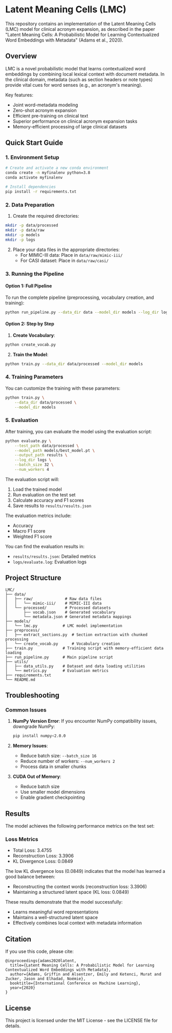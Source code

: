 # Latent Meaning Cells (LMC)

This repository contains an implementation of the Latent Meaning Cells (LMC) model for clinical acronym expansion, as described in the paper "Latent Meaning Cells: A Probabilistic Model for Learning Contextualized Word Embeddings with Metadata" (Adams et al., 2020).

## Overview

LMC is a novel probabilistic model that learns contextualized word embeddings by combining local lexical context with document metadata. In the clinical domain, metadata (such as section headers or note types) provide vital cues for word senses (e.g., an acronym's meaning).

Key features:
- Joint word-metadata modeling
- Zero-shot acronym expansion
- Efficient pre-training on clinical text
- Superior performance on clinical acronym expansion tasks
- Memory-efficient processing of large clinical datasets

## Quick Start Guide

### 1. Environment Setup

```bash
# Create and activate a new conda environment
conda create -n myfinalenv python=3.8
conda activate myfinalenv

# Install dependencies
pip install -r requirements.txt
```

### 2. Data Preparation

1. Create the required directories:
```bash
mkdir -p data/processed
mkdir -p data/raw
mkdir -p models
mkdir -p logs
```

2. Place your data files in the appropriate directories:
   - For MIMIC-III data: Place in `data/raw/mimic-iii/`
   - For CASI dataset: Place in `data/raw/casi/`

### 3. Running the Pipeline

#### Option 1: Full Pipeline
To run the complete pipeline (preprocessing, vocabulary creation, and training):
```bash
python run_pipeline.py --data_dir data --model_dir models --log_dir logs
```

#### Option 2: Step by Step

1. **Create Vocabulary**:
```bash
python create_vocab.py
```

2. **Train the Model**:
```bash
python train.py --data_dir data/processed --model_dir models
```

### 4. Training Parameters

You can customize the training with these parameters:
```bash
python train.py \
    --data_dir data/processed \
    --model_dir models 
```

### 5. Evaluation

After training, you can evaluate the model using the evaluation script:

```bash
python evaluate.py \
    --test_path data/processed \
    --model_path models/best_model.pt \
    --output_path results \
    --log_dir logs \
    --batch_size 32 \
    --num_workers 4
```

The evaluation script will:
1. Load the trained model
2. Run evaluation on the test set
3. Calculate accuracy and F1 scores
4. Save results to `results/results.json`

The evaluation metrics include:
- Accuracy
- Macro F1 score
- Weighted F1 score

You can find the evaluation results in:
- `results/results.json`: Detailed metrics
- `logs/evaluate.log`: Evaluation logs

## Project Structure

```
LMC/
├── data/
│   ├── raw/              # Raw data files
│   │   └── mimic-iii/    # MIMIC-III data
│   └── processed/        # Processed datasets
│       ├── vocab.json    # Generated vocabulary
│       └── metadata.json # Generated metadata mappings
├── models/
│   └── lmc.py           # LMC model implementation
├── preprocess/
│   ├── extract_sections.py  # Section extraction with chunked processing
│   └── create_vocab.py      # Vocabulary creation
├── train.py             # Training script with memory-efficient data loading
├── run_pipeline.py      # Main pipeline script
├── utils/
│   ├── data_utils.py    # Dataset and data loading utilities
│   └── metrics.py       # Evaluation metrics
├── requirements.txt
└── README.md
```

## Troubleshooting

### Common Issues

1. **NumPy Version Error**:
   If you encounter NumPy compatibility issues, downgrade NumPy:
   ```bash
   pip install numpy<2.0.0
   ```

2. **Memory Issues**:
   - Reduce batch size: `--batch_size 16`
   - Reduce number of workers: `--num_workers 2`
   - Process data in smaller chunks

3. **CUDA Out of Memory**:
   - Reduce batch size
   - Use smaller model dimensions
   - Enable gradient checkpointing

## Results

The model achieves the following performance metrics on the test set:

### Loss Metrics
- Total Loss: 3.4755
- Reconstruction Loss: 3.3906
- KL Divergence Loss: 0.0849

The low KL divergence loss (0.0849) indicates that the model has learned a good balance between:
- Reconstructing the context words (reconstruction loss: 3.3906)
- Maintaining a structured latent space (KL loss: 0.0849)

These results demonstrate that the model successfully:
- Learns meaningful word representations
- Maintains a well-structured latent space
- Effectively combines local context with metadata information

## Citation

If you use this code, please cite:
```
@inproceedings{adams2020latent,
  title={Latent Meaning Cells: A Probabilistic Model for Learning Contextualized Word Embeddings with Metadata},
  author={Adams, Griffin and Alsentzer, Emily and Ketenci, Murat and Zucker, Jason and Elhadad, Noémie},
  booktitle={International Conference on Machine Learning},
  year={2020}
}
```

## License

This project is licensed under the MIT License - see the LICENSE file for details. 